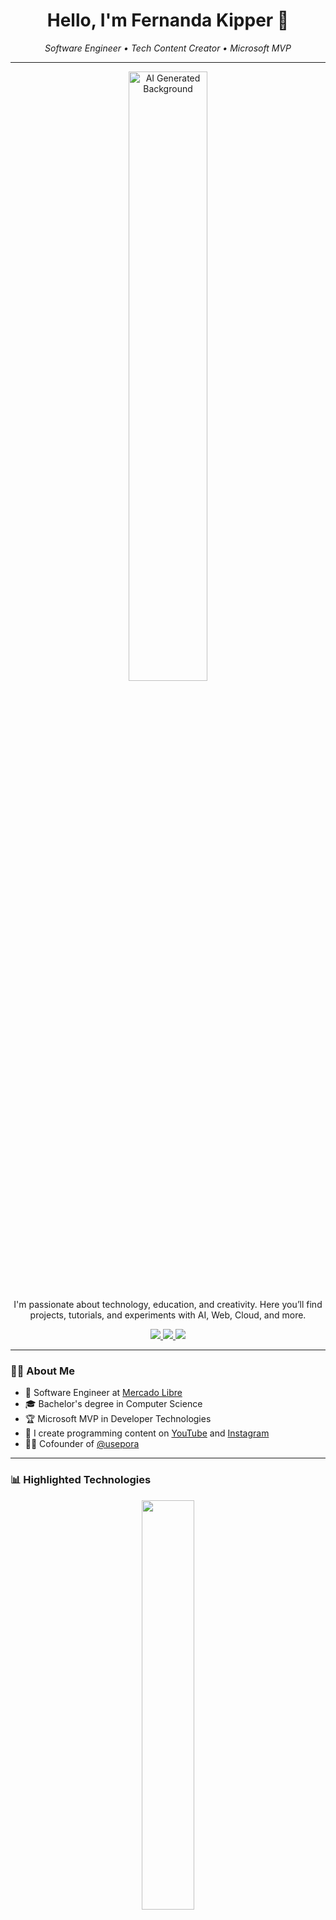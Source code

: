 <h1 align="center">Hello, I'm Fernanda Kipper 👋</h1>

<p align="center">
  <em>Software Engineer • Tech Content Creator • Microsoft MVP</em>
</p>

---

<p align="center">
  <img src="https://github.com/Fernanda-Kipper/Fernanda-Kipper/blob/main/cosmos.gif" alt="AI Generated Background" width="50%" />
</p>

<p align="center">
  I'm passionate about technology, education, and creativity.  
  Here you’ll find projects, tutorials, and experiments with AI, Web, Cloud, and more.
</p>

<p align="center">
  <a href="https://www.linkedin.com/in/fernanda-kipper-5958a61a9/">
    <img src="https://img.shields.io/badge/-LinkedIn-6633cc?style=flat-square&logo=Linkedin&logoColor=white">
  </a>
  <a href="https://fernandakipper.com/">
    <img src="https://img.shields.io/badge/-Website-6633cc?style=flat-square&logo=Google-Chrome&logoColor=white">
  </a>
  <a href="mailto:contato@fernandakipper.com">
    <img src="https://img.shields.io/badge/-contato@fernandakipper.com-6633cc?style=flat-square&logo=Gmail&logoColor=white">
  </a>
</p>

---

### 👩‍💻 About Me

- 🔭 Software Engineer at [Mercado Libre](https://www.mercadolivre.com.br/)
- 🎓 Bachelor's degree in Computer Science
- 🏆 Microsoft MVP in Developer Technologies
- 🎥 I create programming content on [YouTube](https://www.youtube.com/@kipperdev) and [Instagram](https://www.instagram.com/kipper.dev/)
- 🤳🏻 Cofounder of [@usepora](https://usepora.com.br/)

---

### 📊 Highlighted Technologies

<p align="center">
  <img width="41%" src="https://github-readme-stats.vercel.app/api/top-langs/?username=Fernanda-Kipper&layout=compact&hide_border=true&title_color=8f00ff&text_color=ffffff&bg_color=0d1117" />
</p>

## Hi, I'm Stefany
![GITHUB](https://github.com/user-attachments/assets/86142202-fac9-42d7-9f0e-50285ab13f4c)

<img src="https://github.com/user-attachments/assets/2249628a-4e75-42d7-9580-d82a6ec03a95" data-canonical-src="https://github.com/user-attachments/assets/e2a3d969-81c3-4805-8c74-162408d7011e" width="300" height="100" />




### ꩜ My name is Stefany Lino Silva <img src="https://github.com/user-attachments/assets/7d5a16b5-9d87-48a8-b89c-36f4c4ddd423" alt="https://github.com/user-attachments/assets/7d5a16b5-9d87-48a8-b89c-36f4c4ddd423" width="188" align="right" style="margin-right: 10px;"> 


### 🎧 I'm 17 years old

### 🖇️Brazilian 



# I LIKE ⋆｡°✩
- anime / manga
- spiders
- drawing
- music
- fashion
- design
- brownies
